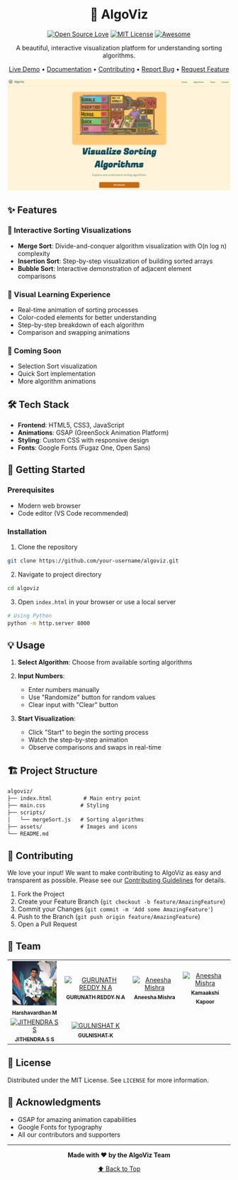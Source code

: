 <div align="center">

# 🎯 AlgoViz

[![Open Source Love](https://badges.frapsoft.com/os/v1/open-source.svg?v=103)](https://github.com/ellerbrock/open-source-badges/)
[![MIT License](https://img.shields.io/badge/License-MIT-green.svg)](https://choosealicense.com/licenses/mit/)
[![Awesome](https://cdn.rawgit.com/sindresorhus/awesome/d7305f38d29fed78fa85652e3a63e154dd8e8829/media/badge.svg)](https://github.com/sindresorhus/awesome)

A beautiful, interactive visualization platform for understanding sorting algorithms.

[Live Demo](https://harshavardhan-md.github.io/AlgoViz/) • [Documentation](#) • [Contributing](#contributing) • [Report Bug](#) • [Request Feature](#)

![AlgoViz Banner](https://github.com/harshavardhan-md/assets_for_all_repos/blob/main/AlgoViz/AlgoViz.png?raw=true)

</div>

## ✨ Features

### 🔄 Interactive Sorting Visualizations
- **Merge Sort**: Divide-and-conquer algorithm visualization with O(n log n) complexity
- **Insertion Sort**: Step-by-step visualization of building sorted arrays
- **Bubble Sort**: Interactive demonstration of adjacent element comparisons

### 🎨 Visual Learning Experience
- Real-time animation of sorting processes
- Color-coded elements for better understanding
- Step-by-step breakdown of each algorithm
- Comparison and swapping animations

### 🚀 Coming Soon
- Selection Sort visualization
- Quick Sort implementation
- More algorithm animations

## 🛠️ Tech Stack

- **Frontend**: HTML5, CSS3, JavaScript
- **Animations**: GSAP (GreenSock Animation Platform)
- **Styling**: Custom CSS with responsive design
- **Fonts**: Google Fonts (Fugaz One, Open Sans)

## 🚀 Getting Started

### Prerequisites
- Modern web browser
- Code editor (VS Code recommended)

### Installation

1. Clone the repository
```bash
git clone https://github.com/your-username/algoviz.git
```

2. Navigate to project directory
```bash
cd algoviz
```

3. Open `index.html` in your browser or use a local server
```bash
# Using Python
python -m http.server 8000
```

## 💡 Usage

1. **Select Algorithm**: Choose from available sorting algorithms
2. **Input Numbers**: 
   - Enter numbers manually
   - Use "Randomize" button for random values
   - Clear input with "Clear" button

3. **Start Visualization**:
   - Click "Start" to begin the sorting process
   - Watch the step-by-step animation
   - Observe comparisons and swaps in real-time

## 🏗️ Project Structure

```
algoviz/
├── index.html          # Main entry point
├── main.css           # Styling
├── scripts/
│   └── mergeSort.js   # Sorting algorithms
├── assets/            # Images and icons
└── README.md
```

## 🤝 Contributing

We love your input! We want to make contributing to AlgoViz as easy and transparent as possible. Please see our [Contributing Guidelines](CONTRIBUTING.md) for details.

1. Fork the Project
2. Create your Feature Branch (`git checkout -b feature/AmazingFeature`)
3. Commit your Changes (`git commit -m 'Add some AmazingFeature'`)
4. Push to the Branch (`git push origin feature/AmazingFeature`)
5. Open a Pull Request

## 👥 Team

<table>
  <tr>
    <td align="center">
      <a href="https://linkedin.com/in/harshavardhan-md">
        <img src="https://github.com/harshavardhan-md/assets_for_all_repos/blob/main/AlgoViz/profile.jpg?raw=true" width="100px;" alt="Harshavardhan M"/><br />
        <sub><b>Harshavardhan M</b></sub>
      </a>
    </td>
     <td align="center">
      <a href="#">
        <img src="https://github.com/harshavardhan-md/AlgoViz/blob/main/Gurunath.png" width="100px;" alt="GURUNATH REDDY N A"/><br />
        <sub><b>GURUNATH REDDY N A</b></sub>
      </a>
    </td>
    <td align="center">
      <a href="#">
        <img src="https://github.com/harshavardhan-md/AlgoViz/blob/main/Aneesha.png" width="100px;" alt="Aneesha Mishra"/><br />
        <sub><b>Aneesha Mishra</b></sub>
      </a>
    </td>
     <td align="center">
      <a href="#">
        <img src="https://github.com/harshavardhan-md/AlgoViz/blob/main/Kamaakshi.png" width="100px;" alt="Aneesha Mishra"/><br />
        <sub><b>Kamaakshi Kapoor</b></sub>
      </a>
    </td>
  </tr>
   <td align="center">
      <a href="#">
        <img src="https://github.com/harshavardhan-md/AlgoViz/blob/main/Jithendra.png" width="100px;" alt="JITHENDRA S S"/><br />
        <sub><b>JITHENDRA S S</b></sub>
      </a>
    </td>
   <td align="center">
      <a href="#">
        <img src="https://github.com/harshavardhan-md/AlgoViz/blob/main/Gul.png" width="100px;" alt="GULNISHAT K"/><br />
        <sub><b>GULNISHAT K</b></sub>
      </a>
    </td>
</table>

## 📝 License

Distributed under the MIT License. See `LICENSE` for more information.

## 🙏 Acknowledgments

- GSAP for amazing animation capabilities
- Google Fonts for typography
- All our contributors and supporters

---

<div align="center">

**Made with ❤️ by the AlgoViz Team**

[⬆ Back to Top](#-algoviz)

</div>
